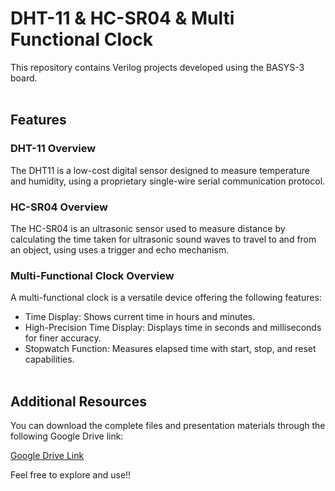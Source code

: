 # DHT-11 & HC-SR04 & Multi Functional Clock
This repository contains Verilog projects developed using the BASYS-3 board.
<br/><br/>
## Features

### DHT-11 Overview
The DHT11 is a low-cost digital sensor designed to measure temperature and humidity, using a proprietary single-wire serial communication protocol. 

### HC-SR04 Overview
The HC-SR04 is an ultrasonic sensor used to measure distance by calculating the time taken for ultrasonic sound waves to travel to and from an object, using  uses a trigger and echo mechanism. 

### Multi-Functional Clock Overview
A multi-functional clock is a versatile device offering the following features:

- Time Display: Shows current time in hours and minutes.
- High-Precision Time Display: Displays time in seconds and milliseconds for finer accuracy.
- Stopwatch Function: Measures elapsed time with start, stop, and reset capabilities.
<br/><br/>

## Additional Resources
You can download the complete files and presentation materials through the following Google Drive link:

[Google Drive Link](https://drive.google.com/drive/folders/15JyY9BT0l5frCrDhRdzh79fwNuJjeAex?usp=drive_link)

Feel free to explore and use!!

